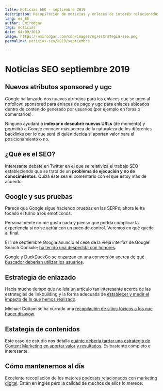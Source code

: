 ```yaml
---
title: Noticias SEO - septiembre 2019
description: Recopilación de noticias y enlaces de interés relacionados con el SEO y Marketing digital
lang: es_ES
author: Emirodgar
tags: noticias
date: 04/09/2019
image: https://emirodgar.com/cdn/images/og/estrategia-seo.png
permalink: noticias-seo/2019/septiembre

---
```


# Noticias SEO septiembre 2019

## Nuevos atributos sponsored y ugc

Google ha lanzado dos nuevos atributos para los enlaces que se unen al nofollow: sponsored para enlaces de pago y ugc para enlaces ubicados dentro de contenido generado por usuarios (por ejemplo en foros o comentarios).

<amp-twitter 
  width="375"
  height="472"
  layout="responsive"
  data-tweetid="1171460946037858304">
</amp-twitter>

Ninguno ayudará a **indexar o descubrir nuevas URLs** (de momento) y permitirá a Google conocer más acerca de la naturaleza de los diferentes backlinks por lo que será él quién decida si aportan valor para el posicionamiento o no.

## ¿Qué es el SEO?

Interesante debate en Twitter en el que se relativiza el trabajo SEO estableciendo que se trata de un **problema de ejecución y no de conocimientos**. Quizá éste sea el comentario con el que estoy más de acuerdo.

<amp-twitter 
  width="375"
  height="472"
  layout="responsive"
  data-tweetid="1169070009366142976">
</amp-twitter>

## Google y sus pruebas

Parece que Google sigue haciendo pruebas en las SERPs; ahora le ha tocado el turno a los emoticonos.

<amp-twitter 
  width="375"
  height="472"
  layout="responsive"
  data-tweetid="1167034736276996096">
</amp-twitter>

Personalmente no me gusta nada y pienso que podría complicar la experiencia si no se actúa con un poco de control. Veremos en qué queda al final.

El 1 de septiembre Google anunció el cese de la vieja interfaz de Google Search Console; [ha tenido una despedida con honores](https://webmasters.googleblog.com/2019/09/goodbye-old-search-console.html?).

Google y DuckDuckGo se enzarzan en una conversión acerca de [qué buscador deberían utilizar los usuarios](https://www.seroundtable.com/google-to-duckduckgo-bias-28135.html). 

## Estrategia de enlazado

Hacía mucho tiempo que no leía un artículo tan interesante acerca de las estrategias de linkbuilding y la forma adecuada de [establecer y medir el impacto de lo que hemos realizado](http://www.blindfiveyearold.com/the-invisible-attribution-model-of-link-acquisition).

Michael Cottam se ha currado una [recopilación de sitios tóxicos a los que hacer disavow](https://www.michaelcottam.com/negative-seo-disavow-list/).

## Estategia de contenidos

Este caso de estudio nos detalla [cuánto debería tardar una estrategia de Content Marketing en aportar valor y resultados](https://growandconvert.com/content-marketing/how-long-does-it-take-for-content-marketing-to-work/). Es bastante completo e interesante.

## Cómo mantenernos al día

Excelente recopilación de los mejores [podcasts relacionados con marketing digital](https://cypressnorth.com/47-best-digital-marketing-podcasts/). Están en inglés pero la calidad de muchos de ellos lo merece.
<!--stackedit_data:
eyJoaXN0b3J5IjpbLTIxMjU3Njc4MDgsNDkwNTg3MDA5LC0xMD
U1MzAzNTMxLC05NjU2NjEzNjEsMjA0NDYwMDE4NCwxMjU2NTI0
MDQwLDEwMzgwNDYwMDcsMzQ2MTQ5ODY5LDEwOTU2MjY1NjZdfQ
==
-->